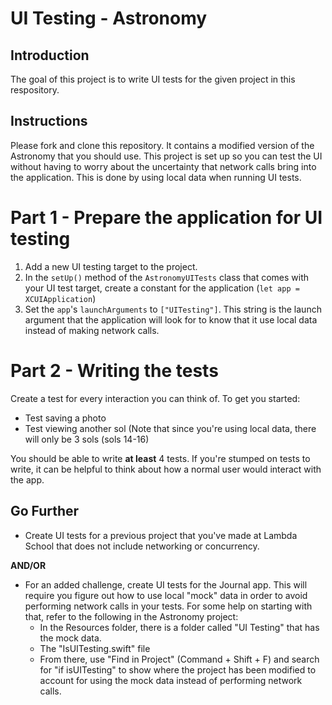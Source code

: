 # UI Testing - Astronomy

## Introduction

The goal of this project is to write UI tests for the given project in this respository.

## Instructions

Please fork and clone this repository. It contains a modified version of the Astronomy that you should use. This project is set up so you can test the UI without having to worry about the uncertainty that network calls bring into the application. This is done by using local data when running UI tests.

# Part 1 - Prepare the application for UI testing

1. Add a new UI testing target to the project.
2. In the `setUp()` method of the `AstronomyUITests` class that comes with your UI test target, create a constant for the application (`let app = XCUIApplication`)
3. Set the `app`'s `launchArguments` to `["UITesting"]`. This string is the launch argument that the application will look for to know that it use local data instead of making network calls.

# Part 2 - Writing the tests
  
Create a test for every interaction you can think of. To get you started:

- Test saving a photo
- Test viewing another sol (Note that since you're using local data, there will only be 3 sols (sols 14-16)

You should be able to write **at least** 4 tests. If you're stumped on tests to write, it can be helpful to think about how a normal user would interact with the app. 

## Go Further

- Create UI tests for a previous project that you've made at Lambda School that does not include networking or concurrency.

**AND/OR**

- For an added challenge, create UI tests for the Journal app. This will require you figure out how to use local "mock" data in order to avoid performing network calls in your tests. For some help on starting with that, refer to the following in the Astronomy project:
    - In the Resources folder, there is a folder called "UI Testing" that has the mock data. 
    - The "IsUITesting.swift" file
    - From there, use "Find in Project" (Command + Shift + F) and search for "if isUITesting" to show where the project has been modified to account for using the mock data instead of performing network calls.
  
